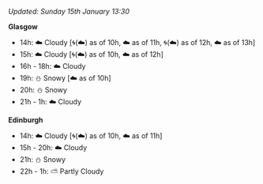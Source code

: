 *Updated: Sunday 15th January 13:30*

**Glasgow**

* 14h: :cloud: Cloudy [:cyclone:(:cloud:) as of 10h, :cloud: as of 11h, :cyclone:(:cloud:) as of 12h, :cloud: as of 13h]
* 15h: :cloud: Cloudy [:cyclone:(:cloud:) as of 10h, :cloud: as of 12h]
* 16h - 18h: :cloud: Cloudy
* 19h: :snowman: Snowy [:cloud: as of 10h]
* 20h: :snowman: Snowy
* 21h - 1h: :cloud: Cloudy

**Edinburgh**

* 14h: :cloud: Cloudy [:cyclone:(:cloud:) as of 10h, :cloud: as of 11h]
* 15h - 20h: :cloud: Cloudy
* 21h: :snowman: Snowy
* 22h - 1h: :partly_sunny: Partly Cloudy
